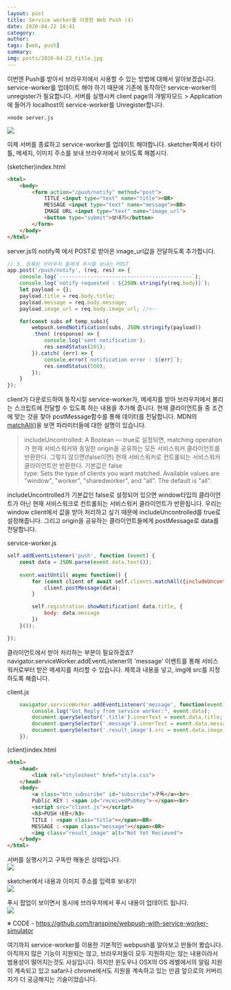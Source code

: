```yaml
---
layout: post
title: Service worker를 이용한 Web Push (4)
date: 2020-04-22 18:41
category: 
author: 
tags: [web, push]
summary: 
img: posts/2020-04-22_title.jpg
---
```

이번엔 Push를 받아서 브라우저에서 사용할 수 있는 방법에 대해서 알아보겠습니다.  
service-worker를 업데이트 해야 하기 때문에 기존에 동작하던 service-worker의 unregister가 필요합니다. 서버를 실행시켜 client page의 개발자모드 > Application에 들어가 localhost의 service-worker를 Unregister합니다.

```shell
>node server.js
```
![]({{site.baseurl}}/assets/img/posts/2020-04-22_img1.png)

이제 서버를 종료하고 service-worker를 업데이트 해야합니다. sketcher쪽에서 타이틀, 메세지, 이미지 주소를 보내 브라우저에서 보이도록 해봅시다.

(sketcher)index.html
```html
<html>
    <body>
        <form action="/push/notify" method="post">
            TITLE <input type="text" name="title"><BR>
            MESSAGE <input type="text" name="message"><BR>
            IMAGE URL <input type="text" name="image_url">
            <button type="submit">보내기</button>
        </form>
    </body>
</html>
```

server.js의 notify쪽 에서 POST로 받아온 image_url값을 전달하도록 추가합니다.
```javascript
// 3. 등록된 브라우저 들에게 푸시를 보내는 POST
app.post('/push/notify', (req, res) => {
    console.log(`-------------------------------------------`);
    console.log(`notify requested : ${JSON.stringify(req.body)}`);
    let payload = {};
    payload.title = req.body.title;
    payload.message = req.body.message;
    payload.image_url = req.body.image_url; //<--

    for(const subs of temp_subs){
        webpush.sendNotification(subs, JSON.stringify(payload))
        .then( (response) => {
            console.log('sent notification');
            res.sendStatus(201);
        }).catch( (err) => {
            console.error(`notification error : ${err}`);
            res.sendStatus(500);
        });
    }
});
```

client가 다운로드하여 동작시킬 service-worker가, 메세지를 받아 브라우저에서 불리는 스크립트에 전달할 수 있도록 하는 내용을 추가해 줍니다. 현재 클라이언트들 중 조건에 맞는 것을 찾아 postMessage함수를 통해 데이터를 전달합니다. MDN의 [matchAll()](https://developer.mozilla.org/en-US/docs/Web/API/Clients/matchAll)을 보면 파라미터들에 대한 설명이 있습니다.

> includeUncontrolled: A Boolean — true로 설정되면, matching operation가 현재 서비스워커와 동일한 origin을 공유하는 모든 서비스워커 클라이언트를 반환한다. 그렇지 않으면(false이면) 현재 서비스워커로 컨트롤되는 서비스워커 클라이언트만 반환한다. 기본값은 false  
type: Sets the type of clients you want matched. Available values are "window", "worker", "sharedworker", and "all". The default is "all".

includeUncontrolled가 기본값인 false로 설정되어 있으면 window타입의 클라이언트가 아닌 현재 서비스워크로 컨트롤되는 서비스워커 클라이언트가 반환됩니다. 우리는 window client에서 값을 받아 처리하고 싶기 때문에 includeUncontrolled를 true로 설정해줍니다. 그리고 origin을 공유하는 클라이언트들에게 postMessage로 data를 전달합니다.

service-worker.js
```javascript
self.addEventListener('push', function (event) {
    const data = JSON.parse(event.data.text());
    
    event.waitUntil( async function() {
        for (const client of await self.clients.matchAll({includeUncontrolled: true})) {
            client.postMessage(data);
        }

        self.registration.showNotification( data.title, {
            body: data.message
        })
    }());

});
```

클라이언트에서 받아 처리하는 부분이 필요하겠죠? navigator.serviceWorker.addEventListener의 'message' 이벤트를 통해 서비스워커로부터 받은 메세지를 처리할 수 있습니다. 제목과 내용을 넣고, img에 src를 지정하도록 해줍니다.

client.js
```javascript
    navigator.serviceWorker.addEventListener('message', function(event) {
        console.log("Got Reply from service worker:", event.data);
        document.querySelector('.title').innerText = event.data.title;
        document.querySelector('.message').innerText = event.data.message;
        document.querySelector('.result_image').src = event.data.image_url;
    });
```

(client)index.html
```html
<html>
    <head>
        <link rel="stylesheet" href="style.css">
    </head>
    <body>
        <a class="btn_subscribe" id="subscribe">구독</a><br>
        Public KEY : <span id="receivedPubKey">-</span><br>
        <script src="client.js"></script>
        <h3>PUSH 내용</h3>
        TITLE : <span class="title"></span><BR>
        MESSAGE : <span class="message"></span><BR>
        <img class="result_image" alt="Not Yet Recieved">
    </body>
</html>
```

서버를 실행시키고 구독만 해놓은 상태입니다.  
![]({{site.baseurl}}/assets/img/posts/2020-04-22_img2.png)

sketcher에서 내용과 이미지 주소를 입력후 보내기!  
![]({{site.baseurl}}/assets/img/posts/2020-04-22_img3.png)

푸시 팝업이 보이면서 동시에 브라우저에서 푸시 내용이 업데이트 됩니다.  
![]({{site.baseurl}}/assets/img/posts/2020-04-22_img4.png)

※ CODE - https://github.com/transpine/webpush-with-service-worker-simulator

여기까지 service-worker를 이용한 기본적인 webpush를 알아보고 만들어 봤습니다. 아직까지 많은 기능이 지원되는 않고, 브라우저들이 모두 지원하지는 않는 내용이라서 범용성이 떨어지는것도 사실입니다. 하지만 윈도우나 OSX의 OS 레벨에서의 알림 지원이 계속되고 있고 safari나 chrome에서도 지원을 계속하고 있는 만큼 앞으로의 커버리지가 더 궁금해지는 기술이었습니다.